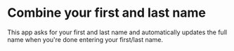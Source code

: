 # Combine your first and last name

This app asks for your first and last name and automatically updates the full
name when you're done entering your first/last name.
